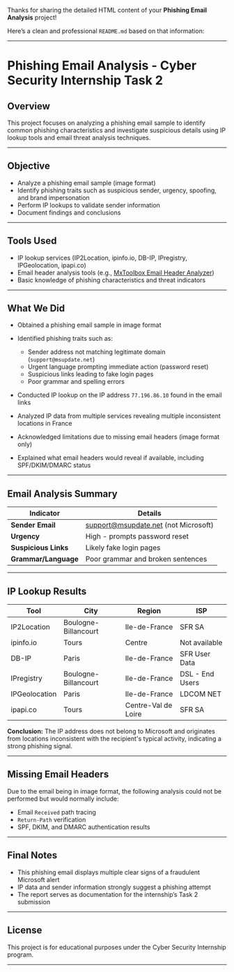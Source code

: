 Thanks for sharing the detailed HTML content of your **Phishing Email Analysis** project!

Here’s a clean and professional `README.md` based on that information:

---

# Phishing Email Analysis - Cyber Security Internship Task 2

## Overview

This project focuses on analyzing a phishing email sample to identify common phishing characteristics and investigate suspicious details using IP lookup tools and email threat analysis techniques.

---

## Objective

* Analyze a phishing email sample (image format)
* Identify phishing traits such as suspicious sender, urgency, spoofing, and brand impersonation
* Perform IP lookups to validate sender information
* Document findings and conclusions

---

## Tools Used

* IP lookup services (IP2Location, ipinfo.io, DB-IP, IPregistry, IPGeolocation, ipapi.co)
* Email header analysis tools (e.g., [MxToolbox Email Header Analyzer](https://mxtoolbox.com/EmailHeaders.aspx))
* Basic knowledge of phishing characteristics and threat indicators

---

## What We Did

* Obtained a phishing email sample in image format
* Identified phishing traits such as:

  * Sender address not matching legitimate domain (`support@msupdate.net`)
  * Urgent language prompting immediate action (password reset)
  * Suspicious links leading to fake login pages
  * Poor grammar and spelling errors
* Conducted IP lookup on the IP address `77.196.86.10` found in the email links
* Analyzed IP data from multiple services revealing multiple inconsistent locations in France
* Acknowledged limitations due to missing email headers (image format only)
* Explained what email headers would reveal if available, including SPF/DKIM/DMARC status

---

## Email Analysis Summary

| Indicator            | Details                                                             |
| -------------------- | ------------------------------------------------------------------- |
| **Sender Email**     | [support@msupdate.net](mailto:support@msupdate.net) (not Microsoft) |
| **Urgency**          | High - prompts password reset                                       |
| **Suspicious Links** | Likely fake login pages                                             |
| **Grammar/Language** | Poor grammar and broken sentences                                   |

---

## IP Lookup Results

| Tool          | City                 | Region              | ISP             |
| ------------- | -------------------- | ------------------- | --------------- |
| IP2Location   | Boulogne-Billancourt | Ile-de-France       | SFR SA          |
| ipinfo.io     | Tours                | Centre              | Not available   |
| DB-IP         | Paris                | Ile-de-France       | SFR User Data   |
| IPregistry    | Boulogne-Billancourt | Ile-de-France       | DSL - End Users |
| IPGeolocation | Paris                | Ile-de-France       | LDCOM NET       |
| ipapi.co      | Tours                | Centre-Val de Loire | SFR SA          |

**Conclusion:** The IP address does not belong to Microsoft and originates from locations inconsistent with the recipient's typical activity, indicating a strong phishing signal.

---

## Missing Email Headers

Due to the email being in image format, the following analysis could not be performed but would normally include:

* Email `Received` path tracing
* `Return-Path` verification
* SPF, DKIM, and DMARC authentication results

---

## Final Notes

* This phishing email displays multiple clear signs of a fraudulent Microsoft alert
* IP data and sender information strongly suggest a phishing attempt
* The report serves as documentation for the internship’s Task 2 submission

---

## License

This project is for educational purposes under the Cyber Security Internship program.

---
